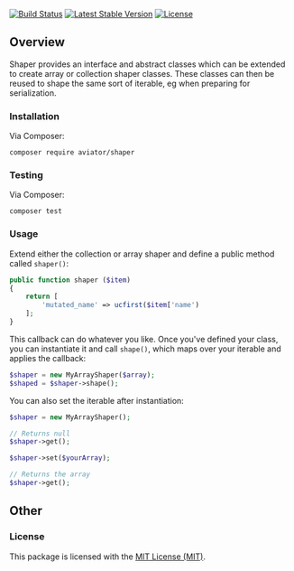 [![Build Status](https://travis-ci.org/danielsdeboer/shaper.svg?branch=master)](https://travis-ci.org/danielsdeboer/shaper)
[![Latest Stable Version](https://poser.pugx.org/aviator/shaper/v/stable)](https://packagist.org/packages/aviator/shaper)
[![License](https://poser.pugx.org/aviator/shaper/license)](https://packagist.org/packages/aviator/shaper)

## Overview

Shaper provides an interface and abstract classes which can be extended to create array or collection shaper classes. These classes can then be reused to shape the same sort of iterable, eg when preparing for serialization.

### Installation

Via Composer:

```
composer require aviator/shaper
```

### Testing

Via Composer:

```
composer test
```

### Usage

Extend either the collection or array shaper and define a public method called `shaper()`:

```php
public function shaper ($item)
{
    return [
        'mutated_name' => ucfirst($item['name')
    ];
}
```

This callback can do whatever you like. Once you've defined your class, you can instantiate it and call `shape()`, which maps over your iterable and applies the callback:

```php
$shaper = new MyArrayShaper($array);
$shaped = $shaper->shape();
```

You can also set the iterable after instantiation:

```php
$shaper = new MyArrayShaper();

// Returns null
$shaper->get();

$shaper->set($yourArray);

// Returns the array
$shaper->get(); 
```

## Other

### License

This package is licensed with the [MIT License (MIT)](LICENSE).

